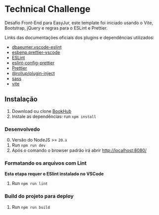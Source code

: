 # Technical Challenge

Desafio Front-End para EasyJur, este template foi iniciado usando o Vite, Bootstrap, jQuery e regras para o ESLint e Prettier.

Links das documentações oficiais dos plugins e dependências utilizados:

- [dbaeumer.vscode-eslint](https://marketplace.visualstudio.com/items?itemName=dbaeumer.vscode-eslint)
- [esbenp.prettier-vscode](https://marketplace.visualstudio.com/items?itemName=esbenp.prettier-vscode)
- [ESLint](https://eslint.org/docs/latest/use/getting-started)
- [eslint-config-prettier](https://www.npmjs.com/package/eslint-plugin-prettier/v/4.0.0)
- [Prettier](https://prettier.io/docs/en/install.html)
- [@rollup/plugin-inject](https://www.npmjs.com/package/@rollup/plugin-inject)
- [sass](https://www.npmjs.com/package/sass)
- [vite](https://vitejs.dev/guide/)

## Instalação

1.  Download ou clone [BookHub](https://github.com/mrLevys/BookHub)
2.  Instale as dependências: run `npm install`

### Desenvolvedo

0.  Versão do NodeJS >= `20.x`
1.  Run `npm run dev`
2.  Após o comando o browser padrão irá abrir [http://localhost:8080/](http://localhost:8080/)

### Formatando os arquivos com Lint

**Esta etapa requer o ESlint instalado no VSCode**

1. Run `npm run lint`

### Build do projeto para deploy

1. Run `npm run build`
